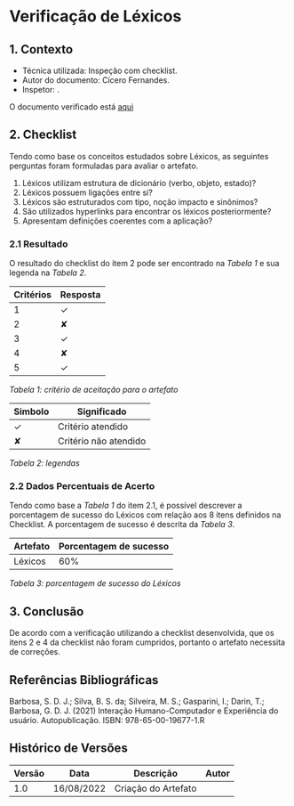# Verificação de Léxicos

## 1. Contexto

- Técnica utilizada: Inspeção com checklist.
- Autor do documento: Cícero Fernandes.
- Inspetor: .

O documento verificado está <a href="https://requisitos-de-software.github.io/2022.1-Notion/#/modelagem/lexicos">aqui</a>

## 2. Checklist

Tendo como base os conceitos estudados sobre Léxicos, as seguintes perguntas foram formuladas para avaliar o artefato.

1. Léxicos utilizam estrutura de dicionário (verbo, objeto, estado)?
2. Léxicos possuem ligações entre si?
3. Léxicos são estruturados com tipo, noção impacto e sinônimos?
4. São utilizados hyperlinks para encontrar os léxicos posteriormente?
5. Apresentam definições coerentes com a aplicação?

### 2.1 Resultado

O resultado do checklist do item 2 pode ser encontrado na _Tabela 1_ e sua legenda na _Tabela 2_.

| Critérios | Resposta |
| --------- | -------- |
| 1         | ✓        |
| 2         | ✘        |
| 3         | ✓        |
| 4         | ✘        |
| 5         | ✓        |

_Tabela 1: critério de aceitação para o artefato_

| Simbolo | Significado           |
| ------- | --------------------- |
| ✓       | Critério atendido     |
| ✘       | Critério não atendido |

_Tabela 2: legendas_

### 2.2 Dados Percentuais de Acerto

Tendo como base a _Tabela 1_ do item 2.1, é possível descrever a porcentagem de sucesso do Léxicos com
relação aos 8 itens definidos na Checklist. A porcentagem de sucesso é descrita da _Tabela 3_.

| Artefato | Porcentagem de sucesso |
| -------- | ---------------------- |
| Léxicos  | 60%                    |

_Tabela 3: porcentagem de sucesso do Léxicos_

## 3. Conclusão

De acordo com a verificação utilizando a checklist desenvolvida, que os itens 2 e 4 da checklist
não foram cumpridos, portanto o artefato necessita de correções.

## Referências Bibliográficas

Barbosa, S. D. J.; Silva, B. S. da; Silveira, M. S.; Gasparini, I.; Darin, T.; Barbosa, G. D. J. (2021)
Interação Humano-Computador e Experiência do usuário. Autopublicação. ISBN: 978-65-00-19677-1.R

## Histórico de Versões

| Versão | Data       | Descrição           | Autor |
| ------ | ---------- | ------------------- | ----- |
| 1.0    | 16/08/2022 | Criação do Artefato |       |
